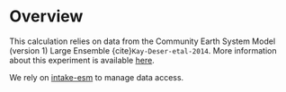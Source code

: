 # Overview

This calculation relies on data from the Community Earth System Model (version 1) Large Ensemble {cite}`Kay-Deser-etal-2014`. More information about this experiment is available [here](https://www.cesm.ucar.edu/projects/community-projects/LENS/).

We rely on [intake-esm](https://intake-esm.readthedocs.io/en/stable/) to manage data access.

